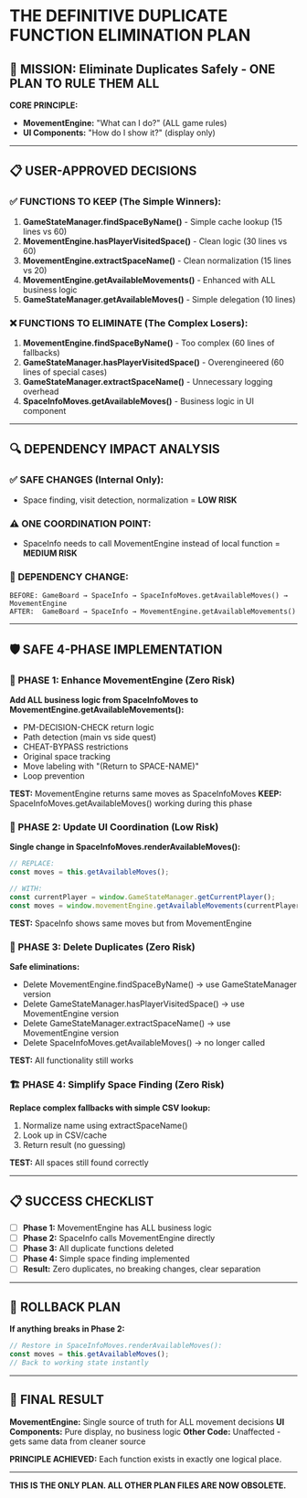 # THE DEFINITIVE DUPLICATE FUNCTION ELIMINATION PLAN

## 🎯 MISSION: Eliminate Duplicates Safely - ONE PLAN TO RULE THEM ALL

**CORE PRINCIPLE:** 
- **MovementEngine:** "What can I do?" (ALL game rules)
- **UI Components:** "How do I show it?" (display only)

---

## 📋 USER-APPROVED DECISIONS

### **✅ FUNCTIONS TO KEEP (The Simple Winners):**
1. **GameStateManager.findSpaceByName()** - Simple cache lookup (15 lines vs 60)
2. **MovementEngine.hasPlayerVisitedSpace()** - Clean logic (30 lines vs 60)
3. **MovementEngine.extractSpaceName()** - Clean normalization (15 lines vs 20)
4. **MovementEngine.getAvailableMovements()** - Enhanced with ALL business logic
5. **GameStateManager.getAvailableMoves()** - Simple delegation (10 lines)

### **❌ FUNCTIONS TO ELIMINATE (The Complex Losers):**
1. **MovementEngine.findSpaceByName()** - Too complex (60 lines of fallbacks)
2. **GameStateManager.hasPlayerVisitedSpace()** - Overengineered (60 lines of special cases)
3. **GameStateManager.extractSpaceName()** - Unnecessary logging overhead
4. **SpaceInfoMoves.getAvailableMoves()** - Business logic in UI component

---

## 🔍 DEPENDENCY IMPACT ANALYSIS

### **✅ SAFE CHANGES (Internal Only):**
- Space finding, visit detection, normalization = **LOW RISK**

### **⚠️ ONE COORDINATION POINT:**
- SpaceInfo needs to call MovementEngine instead of local function = **MEDIUM RISK**

### **🔄 DEPENDENCY CHANGE:**
```
BEFORE: GameBoard → SpaceInfo → SpaceInfoMoves.getAvailableMoves() → MovementEngine
AFTER:  GameBoard → SpaceInfo → MovementEngine.getAvailableMovements()
```

---

## 🛡️ SAFE 4-PHASE IMPLEMENTATION

### **🚀 PHASE 1: Enhance MovementEngine (Zero Risk)**
**Add ALL business logic from SpaceInfoMoves to MovementEngine.getAvailableMovements():**
- PM-DECISION-CHECK return logic
- Path detection (main vs side quest)  
- CHEAT-BYPASS restrictions
- Original space tracking
- Move labeling with "(Return to SPACE-NAME)"
- Loop prevention

**TEST:** MovementEngine returns same moves as SpaceInfoMoves
**KEEP:** SpaceInfoMoves.getAvailableMoves() working during this phase

### **🔧 PHASE 2: Update UI Coordination (Low Risk)**
**Single change in SpaceInfoMoves.renderAvailableMoves():**
```javascript
// REPLACE:
const moves = this.getAvailableMoves();

// WITH:
const currentPlayer = window.GameStateManager.getCurrentPlayer();
const moves = window.movementEngine.getAvailableMovements(currentPlayer);
```

**TEST:** SpaceInfo shows same moves but from MovementEngine

### **🧹 PHASE 3: Delete Duplicates (Zero Risk)**
**Safe eliminations:**
- Delete MovementEngine.findSpaceByName() → use GameStateManager version
- Delete GameStateManager.hasPlayerVisitedSpace() → use MovementEngine version  
- Delete GameStateManager.extractSpaceName() → use MovementEngine version
- Delete SpaceInfoMoves.getAvailableMoves() → no longer called

**TEST:** All functionality still works

### **🏗️ PHASE 4: Simplify Space Finding (Zero Risk)**
**Replace complex fallbacks with simple CSV lookup:**
1. Normalize name using extractSpaceName()
2. Look up in CSV/cache
3. Return result (no guessing)

**TEST:** All spaces still found correctly

---

## 📋 SUCCESS CHECKLIST

- [ ] **Phase 1:** MovementEngine has ALL business logic
- [ ] **Phase 2:** SpaceInfo calls MovementEngine directly  
- [ ] **Phase 3:** All duplicate functions deleted
- [ ] **Phase 4:** Simple space finding implemented
- [ ] **Result:** Zero duplicates, no breaking changes, clear separation

---

## 🚨 ROLLBACK PLAN

**If anything breaks in Phase 2:**
```javascript
// Restore in SpaceInfoMoves.renderAvailableMoves():
const moves = this.getAvailableMoves();
// Back to working state instantly
```

---

## 🎯 FINAL RESULT

**MovementEngine:** Single source of truth for ALL movement decisions
**UI Components:** Pure display, no business logic
**Other Code:** Unaffected - gets same data from cleaner source

**PRINCIPLE ACHIEVED:** Each function exists in exactly one logical place.

---

**THIS IS THE ONLY PLAN. ALL OTHER PLAN FILES ARE NOW OBSOLETE.**
